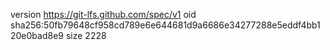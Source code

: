 version https://git-lfs.github.com/spec/v1
oid sha256:50fb79648cf958cd789e6e644681d9a6686e34277288e5eddf4bb120e0bad8e9
size 2228
